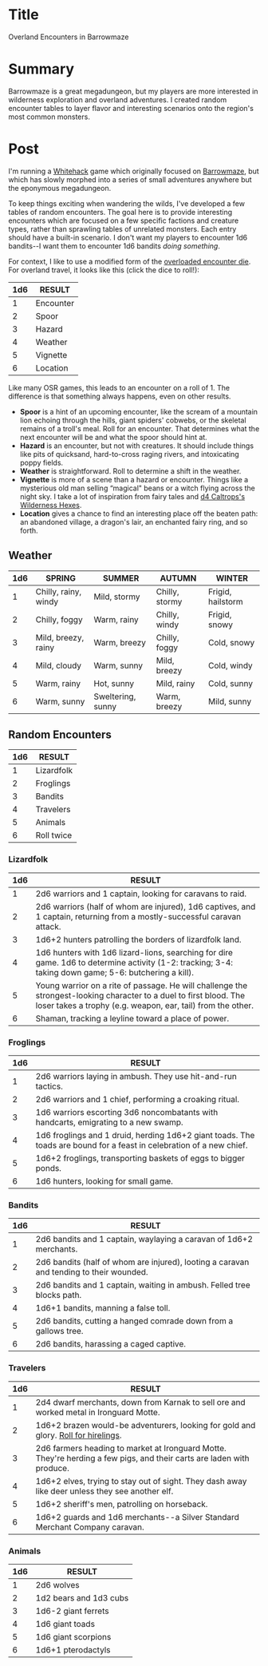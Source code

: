 # Title
Overland Encounters in Barrowmaze

# Summary
Barrowmaze is a great megadungeon, but my players are more interested in wilderness exploration and overland adventures. I created random encounter tables to layer flavor and interesting scenarios onto the region's most common monsters.

# Post
I'm running a [Whitehack](https://whitehackrpg.wordpress.com/) game which originally focused on [Barrowmaze](https://www.drivethrurpg.com/product/139762/Barrowmaze-Complete), but which has slowly morphed into a series of small adventures anywhere but the eponymous megadungeon.

To keep things exciting when wandering the wilds, I've developed a few tables of random encounters. The goal here is to provide interesting encounters which are focused on a few specific factions and creature types, rather than sprawling tables of unrelated monsters. Each entry should have a built-in scenario. I don't want my players to encounter 1d6 bandits--I want them to encounter 1d6 bandits *doing something*.

For context, I like to use a modified form of the [overloaded encounter die](http://www.necropraxis.com/2014/02/03/overloading-the-encounter-die/). For overland travel, it looks like this (click the dice to roll!):

| 1d6 | RESULT |
| --- | --- |
| 1 | Encounter |
| 2 | Spoor |
| 3 | Hazard |
| 4 | Weather |
| 5 | Vignette |
| 6 | Location |

Like many OSR games, this leads to an encounter on a roll of 1. The difference is that something always happens, even on other results.
- **Spoor** is a hint of an upcoming encounter, like the scream of a mountain lion echoing through the hills, giant spiders' cobwebs, or the skeletal remains of a troll's meal. Roll for an encounter. That determines what the next encounter will be and what the spoor should hint at.
- **Hazard** is an encounter, but not with creatures. It should include things like pits of quicksand, hard-to-cross raging rivers, and intoxicating poppy fields.
- **Weather** is straightforward. Roll to determine a shift in the weather.
- **Vignette** is more of a scene than a hazard or encounter. Things like a mysterious old man selling “magical" beans or a witch flying across the night sky. I take a lot of inspiration from fairy tales and [d4 Caltrops's Wilderness Hexes](https://blog.d4caltrops.com/2018/03/wilderness-hexes-version-10.html).
- **Location** gives a chance to find an interesting place off the beaten path: an abandoned village, a dragon's lair, an enchanted fairy ring, and so forth.

## Weather
| 1d6 | SPRING | SUMMER | AUTUMN | WINTER |
| --- | --- | --- | --- | --- |
| 1 | Chilly, rainy, windy | Mild, stormy      | Chilly, stormy | Frigid, hailstorm |
| 2 | Chilly, foggy        | Warm, rainy       | Chilly, windy  | Frigid, snowy |
| 3 | Mild, breezy, rainy  | Warm, breezy      | Chilly, foggy  | Cold, snowy |
| 4 | Mild, cloudy         | Warm, sunny       | Mild, breezy   | Cold, windy |
| 5 | Warm, rainy          | Hot, sunny        | Mild, rainy    | Cold, sunny |
| 6 | Warm, sunny          | Sweltering, sunny | Warm, breezy   | Mild, sunny |

## Random Encounters
| 1d6 | RESULT |
| --- | --- |
| 1 | Lizardfolk |
| 2 | Froglings |
| 3 | Bandits |
| 4 | Travelers |
| 5 | Animals |
| 6 | Roll twice |

### Lizardfolk
| 1d6 | RESULT |
| --- | --- |
| 1 | 2d6 warriors and 1 captain, looking for caravans to raid. |
| 2 | 2d6 warriors (half of whom are injured), 1d6 captives, and 1 captain, returning from a mostly-successful caravan attack. |
| 3 | 1d6+2 hunters patrolling the borders of lizardfolk land. |
| 4 | 1d6 hunters with 1d6 lizard-lions, searching for dire game. 1d6 to determine activity (1-2: tracking; 3-4: taking down game; 5-6: butchering a kill). |
| 5 | Young warrior on a rite of passage. He will challenge the strongest-looking character to a duel to first blood. The loser takes a trophy (e.g. weapon, ear, tail) from the other. |
| 6 | Shaman, tracking a leyline toward a place of power. |

### Froglings
| 1d6 | RESULT |
| --- | --- |
| 1 | 2d6 warriors laying in ambush. They use hit-and-run tactics. |
| 2 | 2d6 warriors and 1 chief, performing a croaking ritual. |
| 3 | 1d6 warriors escorting 3d6 noncombatants with handcarts, emigrating to a new swamp. |
| 4 | 1d6 froglings and 1 druid, herding 1d6+2 giant toads. The toads are bound for a feast in celebration of a new chief. |
| 5 | 1d6+2 froglings, transporting baskets of eggs to bigger ponds. |
| 6 | 1d6 hunters, looking for small game. |

### Bandits
| 1d6 | RESULT |
| --- | --- |
| 1 | 2d6 bandits and 1 captain, waylaying a caravan of 1d6+2 merchants. |
| 2 | 2d6 bandits (half of whom are injured), looting a caravan and tending to their wounded. |
| 3 | 2d6 bandits and 1 captain, waiting in ambush. Felled tree blocks path. |
| 4 | 1d6+1 bandits, manning a false toll. |
| 5 | 2d6 bandits, cutting a hanged comrade down from a gallows tree. |
| 6 | 2d6 bandits, harassing a caged captive. |

### Travelers
| 1d6 | RESULT |
| --- | --- |
| 1 | 2d4 dwarf merchants, down from Karnak to sell ore and worked metal in Ironguard Motte. |
| 2 | 1d6+2 brazen would-be adventurers, looking for gold and glory. [Roll for hirelings](http://barrowmaze.com/meatshields/). |
| 3 | 2d6 farmers heading to market at Ironguard Motte. They're herding a few pigs, and their carts are laden with produce. |
| 4 | 1d6+2 elves, trying to stay out of sight. They dash away like deer unless they see another elf. |
| 5 | 1d6+2 sheriff's men, patrolling on horseback.  |
| 6 | 1d6+2 guards and 1d6 merchants--a Silver Standard Merchant Company caravan. |

### Animals
| 1d6 | RESULT |
| --- | --- |
| 1 | 2d6 wolves |
| 2 | 1d2 bears and 1d3 cubs |
| 3 | 1d6-2 giant ferrets |
| 4 | 1d6 giant toads |
| 5 | 1d6 giant scorpions |
| 6 | 1d6+1 pterodactyls |